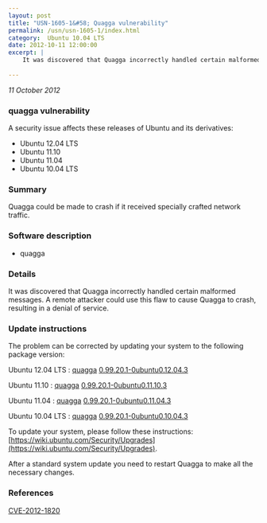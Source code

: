 ```yaml
---
layout: post
title: "USN-1605-1&#58; Quagga vulnerability"
permalink: /usn/usn-1605-1/index.html
category:  Ubuntu 10.04 LTS
date: 2012-10-11 12:00:00
excerpt: |
    It was discovered that Quagga incorrectly handled certain malformed messages. A remote attacker could use this flaw to cause Quagga to crash, resulting in a denial of service. 
    
--- 
```

 
 

*11 October 2012*

### quagga vulnerability

A security issue affects these releases of Ubuntu and its derivatives:

* Ubuntu 12.04 LTS
* Ubuntu 11.10
* Ubuntu 11.04
* Ubuntu 10.04 LTS

### Summary

Quagga could be made to crash if it received specially crafted network traffic.

### Software description

* quagga 

### Details

It was discovered that Quagga incorrectly handled certain malformed messages. A remote attacker could use this flaw to cause Quagga to crash, resulting in a denial of service. 

### Update instructions

The problem can be corrected by updating your system to the following package version:

Ubuntu 12.04 LTS
 : [quagga](https://launchpad.net/ubuntu/+source/quagga) <span> [0.99.20.1-0ubuntu0.12.04.3](https://launchpad.net/ubuntu/+source/quagga/0.99.20.1-0ubuntu0.12.04.3) </span> 

Ubuntu 11.10
 : [quagga](https://launchpad.net/ubuntu/+source/quagga) <span> [0.99.20.1-0ubuntu0.11.10.3](https://launchpad.net/ubuntu/+source/quagga/0.99.20.1-0ubuntu0.11.10.3) </span> 

Ubuntu 11.04
 : [quagga](https://launchpad.net/ubuntu/+source/quagga) <span> [0.99.20.1-0ubuntu0.11.04.3](https://launchpad.net/ubuntu/+source/quagga/0.99.20.1-0ubuntu0.11.04.3) </span> 

Ubuntu 10.04 LTS
 : [quagga](https://launchpad.net/ubuntu/+source/quagga) <span> [0.99.20.1-0ubuntu0.10.04.3](https://launchpad.net/ubuntu/+source/quagga/0.99.20.1-0ubuntu0.10.04.3) </span> 

To update your system, please follow these instructions: [https://wiki.ubuntu.com/Security/Upgrades](https://wiki.ubuntu.com/Security/Upgrades).

After a standard system update you need to restart Quagga to make all the necessary changes. 

### References

 
 [CVE-2012-1820](http://people.ubuntu.com/~ubuntu-security/cve/CVE-2012-1820)
 

